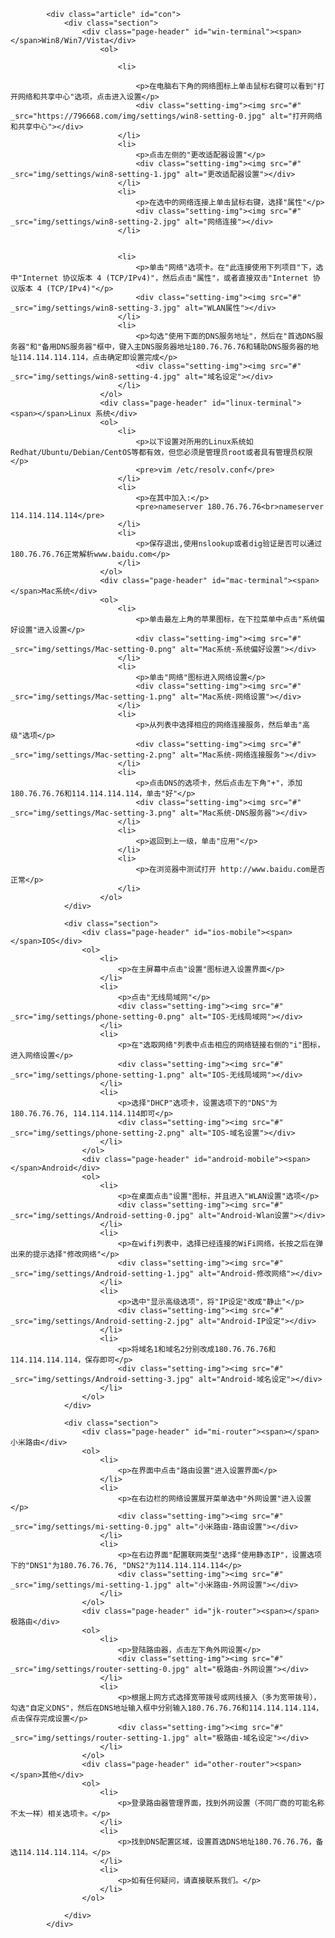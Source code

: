             <div class="article" id="con">
                <div class="section">
                    <div class="page-header" id="win-terminal"><span></span>Win8/Win7/Vista</div>
                        <ol>
                       
                            <li>

                                <p>在电脑右下角的网络图标上单击鼠标右键可以看到"打开网络和共享中心"选项，点击进入设置</p>
                                <div class="setting-img"><img src="#" _src="https://796668.com/img/settings/win8-setting-0.jpg" alt="打开网络和共享中心"></div>
                            </li>
                            <li>
                                <p>点击左侧的"更改适配器设置"</p>
                                <div class="setting-img"><img src="#" _src="img/settings/win8-setting-1.jpg" alt="更改适配器设置"></div>
                            </li>
                            <li>
                                <p>在选中的网络连接上单击鼠标右键，选择"属性"</p>
                                <div class="setting-img"><img src="#" _src="img/settings/win8-setting-2.jpg" alt="网络连接"></div>
                            </li>
    
    
                            <li>
                                <p>单击"网络"选项卡。在"此连接使用下列项目"下，选中"Internet 协议版本 4 (TCP/IPv4)"，然后点击"属性"，或者直接双击"Internet 协议版本 4 (TCP/IPv4)"</p>
                                <div class="setting-img"><img src="#" _src="img/settings/win8-setting-3.jpg" alt="WLAN属性"></div>
                            </li>
                            <li>
                                <p>勾选"使用下面的DNS服务地址"，然后在"首选DNS服务器"和"备用DNS服务器"框中，键入主DNS服务器地址180.76.76.76和辅助DNS服务器的地址114.114.114.114，点击确定即设置完成</p>
                                <div class="setting-img"><img src="#" _src="img/settings/win8-setting-4.jpg" alt="域名设定"></div>
                            </li>
                        </ol>
                        <div class="page-header" id="linux-terminal"><span></span>Linux 系统</div>
                        <ol>
                            <li>
                                <p>以下设置对所用的Linux系统如Redhat/Ubuntu/Debian/CentOS等都有效，但您必须是管理员root或者具有管理员权限</p>
                                <pre>vim /etc/resolv.conf</pre>
                            </li>
                            <li>
                                <p>在其中加入:</p>
                                <pre>nameserver 180.76.76.76<br>nameserver 114.114.114.114</pre>
                            </li>
                            <li>
                                <p>保存退出,使用nslookup或者dig验证是否可以通过180.76.76.76正常解析www.baidu.com</p>
                            </li>
                        </ol>
                        <div class="page-header" id="mac-terminal"><span></span>Mac系统</div>
                        <ol>
                            <li>
                                <p>单击最左上角的苹果图标，在下拉菜单中点击"系统偏好设置"进入设置</p>
                                <div class="setting-img"><img src="#" _src="img/settings/Mac-setting-0.png" alt="Mac系统-系统偏好设置"></div>
                            </li>
                            <li>
                                <p>单击"网络"图标进入网络设置</p>
                                <div class="setting-img"><img src="#" _src="img/settings/Mac-setting-1.png" alt="Mac系统-网络设置"></div>
                            </li>
                            <li>
                                <p>从列表中选择相应的网络连接服务，然后单击"高级"选项</p>
                                <div class="setting-img"><img src="#" _src="img/settings/Mac-setting-2.png" alt="Mac系统-网络连接服务"></div>
                            </li>
                            <li>
                                <p>点击DNS的选项卡，然后点击左下角"+"，添加180.76.76.76和114.114.114.114，单击"好"</p>
                                <div class="setting-img"><img src="#" _src="img/settings/Mac-setting-3.png" alt="Mac系统-DNS服务器"></div>
                            </li>
                            <li>
                                <p>返回到上一级，单击"应用"</p>
                            </li>
                            <li>
                                <p>在浏览器中测试打开 http://www.baidu.com是否正常</p>
                            </li>
                        </ol>
                </div>
    
                <div class="section">
                    <div class="page-header" id="ios-mobile"><span></span>IOS</div>
                    <ol>
                        <li>
                            <p>在主屏幕中点击"设置"图标进入设置界面</p>
                        </li>
                        <li>
                            <p>点击"无线局域网"</p>
                            <div class="setting-img"><img src="#" _src="img/settings/phone-setting-0.png" alt="IOS-无线局域网"></div>
                        </li>
                        <li>
                            <p>在"选取网络"列表中点击相应的网络链接右侧的"i"图标，进入网络设置</p>
                            <div class="setting-img"><img src="#" _src="img/settings/phone-setting-1.png" alt="IOS-无线局域网"></div>
                        </li>
                        <li>
                            <p>选择"DHCP"选项卡，设置选项下的"DNS"为180.76.76.76, 114.114.114.114即可</p>
                            <div class="setting-img"><img src="#" _src="img/settings/phone-setting-2.png" alt="IOS-域名设置"></div>
                        </li>
                    </ol>
                    <div class="page-header" id="android-mobile"><span></span>Android</div>
                    <ol>
                        <li>
                            <p>在桌面点击"设置"图标，并且进入"WLAN设置"选项</p>
                            <div class="setting-img"><img src="#" _src="img/settings/Android-setting-0.jpg" alt="Android-Wlan设置"></div>
                        </li>
                        <li>
                            <p>在wifi列表中，选择已经连接的WiFi网络，长按之后在弹出来的提示选择"修改网络"</p>
                            <div class="setting-img"><img src="#" _src="img/settings/Android-setting-1.jpg" alt="Android-修改网络"></div>
                        </li>
                        <li>
                            <p>选中"显示高级选项"，将"IP设定"改成"静止"</p>
                            <div class="setting-img"><img src="#" _src="img/settings/Android-setting-2.jpg" alt="Android-IP设定"></div>
                        </li>
                        <li>
                            <p>将域名1和域名2分别改成180.76.76.76和114.114.114.114，保存即可</p>
                            <div class="setting-img"><img src="#" _src="img/settings/Android-setting-3.jpg" alt="Android-域名设定"></div>
                        </li>
                    </ol>
                </div>
    
                <div class="section">
                    <div class="page-header" id="mi-router"><span></span>小米路由</div>
                    <ol>
                        <li>
                            <p>在界面中点击"路由设置"进入设置界面</p>
                        </li>
                        <li>
                            <p>在右边栏的网络设置展开菜单选中"外网设置"进入设置</p>
                            <div class="setting-img"><img src="#" _src="img/settings/mi-setting-0.jpg" alt="小米路由-路由设置"></div>
                        </li>
                        <li>
                            <p>在右边界面"配置联网类型"选择"使用静态IP"，设置选项下的"DNS1"为180.76.76.76, "DNS2"为114.114.114.114</p>
                            <div class="setting-img"><img src="#" _src="img/settings/mi-setting-1.jpg" alt="小米路由-外网设置"></div>
                        </li>
                    </ol>
                    <div class="page-header" id="jk-router"><span></span>极路由</div>
                    <ol>
                        <li>
                            <p>登陆路由器，点击左下角外网设置</p>
                            <div class="setting-img"><img src="#" _src="img/settings/router-setting-0.jpg" alt="极路由-外网设置"></div>
                        </li>
                        <li>
                            <p>根据上网方式选择宽带拨号或网线接入（多为宽带拨号），勾选"自定义DNS"，然后在DNS地址输入框中分别输入180.76.76.76和114.114.114.114，点击保存完成设置</p>
                            <div class="setting-img"><img src="#" _src="img/settings/router-setting-1.jpg" alt="极路由-域名设定"></div>
                        </li>
                    </ol>
                    <div class="page-header" id="other-router"><span></span>其他</div>
                    <ol>
                        <li>
                            <p>登录路由器管理界面，找到外网设置（不同厂商的可能名称不太一样）相关选项卡。</p>
                        </li>
                        <li>
                            <p>找到DNS配置区域，设置首选DNS地址180.76.76.76，备选114.114.114.114。</p>
                        </li>
                        <li>
                            <p>如有任何疑问，请直接联系我们。</p>
                        </li>
                    </ol>
                    
                </div>
            </div>
